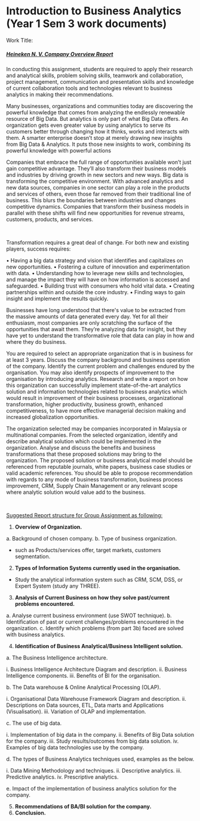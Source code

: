 # Introduction to Business Analytics (Year 1 Sem 3 work documents)

Work Title:

<h5><u>Heineken N. V. Company Overview Report</u></h5>

In conducting this assignment, students are required to apply their research and analytical skills, problem solving skills, teamwork and collaboration, project management, communication and presentation skills and knowledge of current collaboration tools and technologies relevant to business analytics in making their recommendations.

Many businesses, organizations and communities today are discovering the powerful knowledge that comes from analyzing the endlessly renewable resource of Big Data. But analytics is only part of what Big Data offers. An organization gets even greater value by using analytics to serve its customers better through changing how it thinks, works and interacts with them. A smarter enterprise doesn’t stop at merely drawing new insights from Big Data & Analytics. It puts those new insights to work, combining its powerful knowledge with powerful actions

Companies that embrace the full range of opportunities available won’t just gain competitive advantage. They’ll also transform their business models and industries by driving growth in new sectors and new ways. Big data is transforming the competitive environment. With advanced analytics and new data sources, companies in one sector can play a role in the products and services of others, even those far removed from their traditional line of business. This blurs the boundaries between industries and changes competitive dynamics. Companies that transform their business models in parallel with these shifts will find new opportunities for revenue streams, customers, products, and services.

<br>

Transformation requires a great deal of change. For both new and existing players, success requires:

•	Having a big data strategy and vision that identifies and capitalizes on new opportunities.
•	Fostering a culture of innovation and experimentation with data.
•	Understanding how to leverage new skills and technologies, and manage the impact they will have on how information is accessed and safeguarded.
•	Building trust with consumers who hold vital data.
•	Creating partnerships within and outside the core industry.
•	Finding ways to gain insight and implement the results quickly.

Businesses have long understood that there's value to be extracted from the massive amounts of data generated every day. Yet for all their enthusiasm, most companies are only scratching the surface of the opportunities that await them. They’re analyzing data for insight, but they have yet to understand the transformative role that data can play in how and where they do business.

You are required to select an appropriate organization that is in business for at least 3 years. Discuss the company background and business operation of the company. Identify the current problem and challenges endured by the organisation. You may also identify prospects of improvement to the organisation by introducing analytics. Research and write a report on how this organization can successfully implement state-of-the-art analytics solution and information technologies related to business analytics which would result in improvement of their business processes, organizational transformation, higher productivity, business growth, enhanced competitiveness, to have more effective managerial decision making and increased globalization opportunities. 

The organization selected may be companies incorporated in Malaysia or multinational companies. From the selected organization, identify and describe analytical solution which could be implemented in the organization. Analyse and discuss the benefits and business transformations that these proposed solutions may bring to the organization. The proposed solution or business analytical model should be referenced from reputable journals, white papers, business case studies or valid academic references. You should be able to propose recommendation with regards to any mode of business transformation, business process improvement, CRM, Supply Chain Management or any relevant scope where analytic solution would value add to the business.

<br>

<u>Suggested Report structure for Group Assignment as following:</u>

1.	**Overview of Organization.**

a.	Background of chosen company.
b.	Type of business organization.
- such as Products/services offer, target markets, customers segmentation.

2.	**Types of Information Systems currently used in the organisation.**

- Study the analytical information system such as CRM, SCM, DSS, or Expert System (study any THREE).

3.	**Analysis of Current Business on how they solve past/current problems encountered.**

a.	Analyse current business environment (use SWOT technique).
b.	Identification of past or current challenges/problems encountered in the organization.
c.	Identify which problems (from part 3b) faced are solved with business analytics.

4.	**Identification of Business Analytical/Business Intelligent solution.**

a.	The Business Intelligence architecture.

i.	Business Intelligence Architecture Diagram and description.
ii.	Business Intelligence components.
iii.	Benefits of BI for the organisation.

b.  The Data warehouse & Online Analytical Processing (OLAP).

i.	Organisational Data Warehouse Framework Diagram and description.
ii.	Descriptions on Data sources, ETL, Data marts and Applications (Visualisation).
iii.	Variation of OLAP and implementation.

c.	The use of big data.

i.	Implementation of big data in the company.
ii.	Benefits of Big Data solution for the company.
iii.	Study results/outcomes from big data solution.
iv.	Examples of big data technologies use by the company.

d.	The types of Business Analytics techniques used, examples as the below.

i.	Data Mining Methodology and techniques.
ii.	Descriptive analytics.
iii.	Predictive analytics.
iv.	Prescriptive analytics.        

e.	Impact of the implementation of business analytics solution for the company.

5.	**Recommendations of BA/BI solution for the company.**
6.	**Conclusion.**
